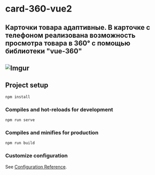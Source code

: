 # card-360-vue2
## Карточки товара адаптивные. В карточке с телефоном реализована возможность просмотра товара в 360° с помощью библиотеки "vue-360" 
## ![Imgur](https://i.imgur.com/tcK96zn.gif)

## Project setup
```
npm install
```

### Compiles and hot-reloads for development
```
npm run serve
```

### Compiles and minifies for production
```
npm run build
```

### Customize configuration
See [Configuration Reference](https://cli.vuejs.org/config/).
